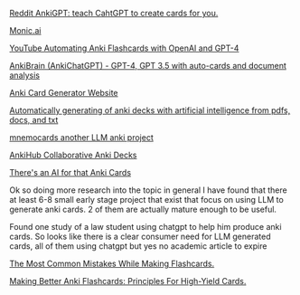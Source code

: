 
[Reddit AnkiGPT: teach CahtGPT to create cards for you.](https://www.reddit.com/r/Anki/comments/11306zf/ankigpt_teach_cahtgpt_to_create_cards_for_you/)

[Monic.ai ](https://beta.monic.ai/)

[YouTube Automating Anki Flashcards with OpenAI and GPT-4](https://www.youtube.com/watch?v=srLYR_PMX1o)

[AnkiBrain (AnkiChatGPT) - GPT-4, GPT 3.5 with auto-cards and document analysis](https://ankiweb.net/shared/info/1915225457)

[Anki Card Generator Website](https://anki-decks.com/)

[Automatically generating of anki decks with artificial intelligence from pdfs, docs, and txt](https://www.reddit.com/r/Anki/comments/th4um3/automatically_generating_of_anki_decks_with/)

[mnemocards another LLM anki project](https://github.com/guiferviz/mnemocards/blob/main/README.md)

[AnkiHub Collaborative Anki Decks](https://www.ankihub.net/)

[There's an AI for that Anki Cards](https://theresanaiforthat.com/s/anki+cards/)

Ok so doing more research into the topic in general I have found that there at least 6-8 small early stage project that exist that focus on using LLM to generate anki cards. 2 of them are actually mature enough to be useful. 

Found one study of a law student using chatgpt to help him produce anki cards. So looks like there is a clear consumer need for LLM generated cards, all of them using chatgpt but yes no academic article to expire

[The Most Common Mistakes While Making Flashcards.](https://disputant.medium.com/the-most-common-mistakes-while-making-flashcards-6a0a50a9b6d4)

[Making Better Anki Flashcards: Principles For High-Yield Cards.](https://disputant.medium.com/how-to-make-better-anki-flashcards-principles-for-high-yield-questions-d58cc7244a7c)



